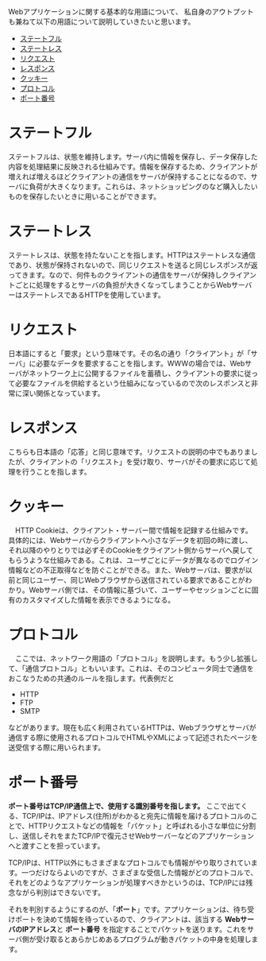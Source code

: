 Webアプリケーションに関する基本的な用語について、
私自身のアウトプットも兼ねて以下の用語について説明していきたいと思います。

- [ステートフル](#ステートフル)
- [ステートレス](#ステートレス)
- [リクエスト](#リクエスト)
- [レスポンス](#レスポンス)
- [クッキー](#クッキー)
- [プロトコル](#プロトコル)
- [ポート番号](#ポート番号)

# ステートフル
 ステートフルは、状態を維持します。サーバ内に情報を保存し、データ保存した内容を処理結果に反映される仕組みです。情報を保存するため、クライアントが増えれば増えるほどクライアントの通信をサーバが保持することになるので、サーバに負荷が大きくなります。これらは、ネットショッピングのなど購入したいものを保存したいときに用いることができます。

# ステートレス
 ステートレスは、状態を持たないことを指します。HTTPはステートレスな通信であり、状態が保持されないので、同じリクエストを送ると同じレスポンスが返ってきます。なので、何件ものクライアントの通信をサーバが保持しクライアントごとに処理をするとサーバの負担が大きくなってしまうことからWebサーバーはステートレスであるHTTPを使用しています。
# リクエスト
 日本語にすると「要求」という意味です。その名の通り「クライアント」が「サーバ」に必要なデータを要求することを指します。WWWの場合では、Webサーバがネットワーク上に公開するファイルを蓄積し、クライアントの要求に従って必要なファイルを供給するという仕組みになっているので次のレスポンスと非常に深い関係となっています。

# レスポンス
 こちらも日本語の「応答」と同じ意味です。リクエストの説明の中でもありましたが、クライアントの「リクエスト」を受け取り、サーバがその要求に応じて処理を行うことを指します。

# クッキー
　HTTP Cookieは、クライアント・サーバー間で情報を記録する仕組みです。具体的には、Webサーバからクライアントへ小さなデータを初回の時に渡し、それ以降のやりとりでは必ずそのCookieをクライアント側からサーバへ戻してもらうような仕組みである。これは、ユーザごとにデータが異なるのでログイン情報などの不正取得などを防ぐことができる。また、Webサーバは、要求が以前と同じユーザー、同じWebブラウザから送信されている要求であることがわかり。Webサーバ側では、その情報に基づいて、ユーザーやセッションごとに固有のカスタマイズした情報を表示できるようになる。

# プロトコル
　ここでは、ネットワーク用語の「プロトコル」を説明します。もう少し拡張して、「通信プロトコル」ともいいます。これは、そのコンピュータ同士で通信をおこなうための共通のルールを指します。代表例だと

+ HTTP
+ FTP
+ SMTP

などがあります。現在も広く利用されているHTTPは、Webブラウザとサーバが通信する際に使用されるプロトコルでHTMLやXMLによって記述されたページを送受信する際に用いられます。
 
# ポート番号
 **ポート番号はTCP/IP通信上で、使用する識別番号を指します。** ここで出てくる、TCP/IPは、IPアドレス(住所)がわかると宛先に情報を届けるプロトコルのことで、HTTPリクエストなどの情報を「パケット」と呼ばれる小さな単位に分割し、送信しそれをまたTCP/IPで復元させWebサーバーなどのアプリケーションへと渡すことを担っています。
 
 TCP/IPは、HTTP以外にもさまざまなプロトコルでも情報がやり取りされています。一つだけならよいのですが、さまざまな受信した情報がどのプロトコルで、それをどのようなアプリケーションが処理すべきかというのは、TCP/IPには残念ながら判別はできないです。
 
 それを判別するようにするのが、「**ポート**」です。アプリケーションは、待ち受けポートを決めて情報を待っているので、クライアントは、該当する **WebサーバのIPアドレス**と **ポート番号** を指定することでパケットを送ります。これをサーバ側が受け取るとあらかじめあるプログラムが動きパケットの中身を処理します。